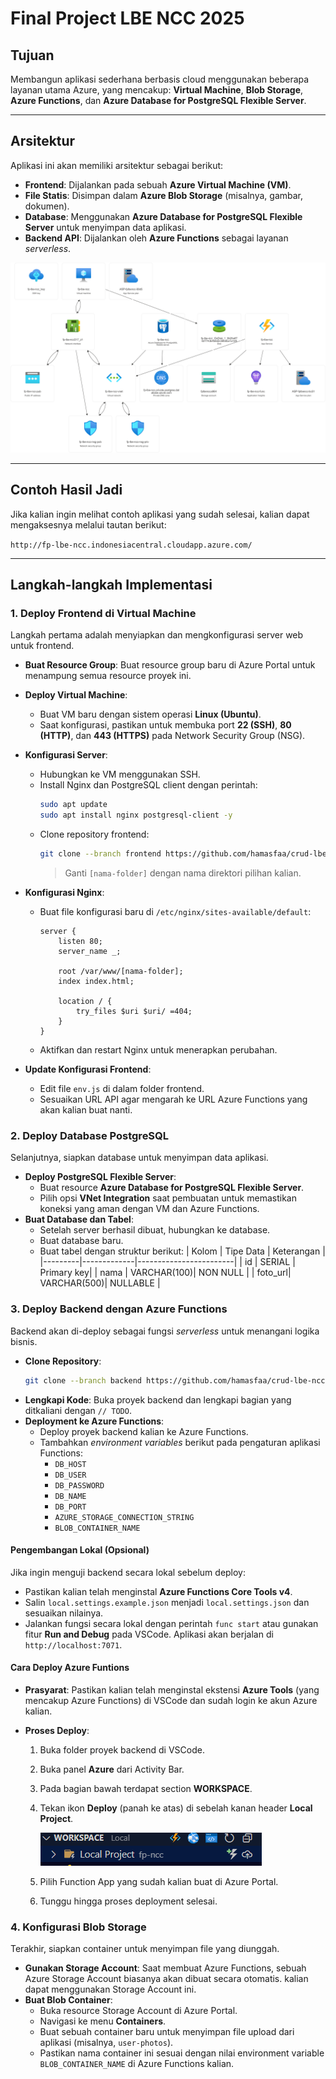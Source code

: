 # Final Project LBE NCC 2025

## Tujuan

Membangun aplikasi sederhana berbasis cloud menggunakan beberapa layanan utama Azure, yang mencakup: **Virtual Machine**, **Blob Storage**, **Azure Functions**, dan **Azure Database for PostgreSQL Flexible Server**.

---

## Arsitektur

Aplikasi ini akan memiliki arsitektur sebagai berikut:

- **Frontend**: Dijalankan pada sebuah **Azure Virtual Machine (VM)**.
- **File Statis**: Disimpan dalam **Azure Blob Storage** (misalnya, gambar, dokumen).
- **Database**: Menggunakan **Azure Database for PostgreSQL Flexible Server** untuk menyimpan data aplikasi.
- **Backend API**: Dijalankan oleh **Azure Functions** sebagai layanan _serverless_.

![Arsitektur Final Project](assets/fp-lbe-ncc.png)

---

## Contoh Hasil Jadi

Jika kalian ingin melihat contoh aplikasi yang sudah selesai, kalian dapat mengaksesnya melalui tautan berikut:

`http://fp-lbe-ncc.indonesiacentral.cloudapp.azure.com/`

---

## Langkah-langkah Implementasi

### 1. Deploy Frontend di Virtual Machine

Langkah pertama adalah menyiapkan dan mengkonfigurasi server web untuk frontend.

- **Buat Resource Group**: Buat resource group baru di Azure Portal untuk menampung semua resource proyek ini.
- **Deploy Virtual Machine**:
  - Buat VM baru dengan sistem operasi **Linux (Ubuntu)**.
  - Saat konfigurasi, pastikan untuk membuka port **22 (SSH)**, **80 (HTTP)**, dan **443 (HTTPS)** pada Network Security Group (NSG).
- **Konfigurasi Server**:
  - Hubungkan ke VM menggunakan SSH.
  - Install Nginx dan PostgreSQL client dengan perintah:
    ```bash
    sudo apt update
    sudo apt install nginx postgresql-client -y
    ```
  - Clone repository frontend:
    ```bash
    git clone --branch frontend https://github.com/hamasfaa/crud-lbe-ncc-2025
    ```
    > Ganti `[nama-folder]` dengan nama direktori pilihan kalian.
- **Konfigurasi Nginx**:

  - Buat file konfigurasi baru di `/etc/nginx/sites-available/default`:

    ```nginx
    server {
        listen 80;
        server_name _;

        root /var/www/[nama-folder];
        index index.html;

        location / {
            try_files $uri $uri/ =404;
        }
    }
    ```

  - Aktifkan dan restart Nginx untuk menerapkan perubahan.

- **Update Konfigurasi Frontend**:
  - Edit file `env.js` di dalam folder frontend.
  - Sesuaikan URL API agar mengarah ke URL Azure Functions yang akan kalian buat nanti.

### 2. Deploy Database PostgreSQL

Selanjutnya, siapkan database untuk menyimpan data aplikasi.

- **Deploy PostgreSQL Flexible Server**:
  - Buat resource **Azure Database for PostgreSQL Flexible Server**.
  - Pilih opsi **VNet Integration** saat pembuatan untuk memastikan koneksi yang aman dengan VM dan Azure Functions.
- **Buat Database dan Tabel**:
  - Setelah server berhasil dibuat, hubungkan ke database.
  - Buat database baru.
  - Buat tabel dengan struktur berikut:
    | Kolom | Tipe Data | Keterangan |
    |---------|-------------|------------------------|
    | id | SERIAL | Primary key|
    | nama | VARCHAR(100)| NON NULL |
    | foto_url| VARCHAR(500)| NULLABLE |

### 3. Deploy Backend dengan Azure Functions

Backend akan di-deploy sebagai fungsi _serverless_ untuk menangani logika bisnis.

- **Clone Repository**:
  ```bash
  git clone --branch backend https://github.com/hamasfaa/crud-lbe-ncc-2025
  ```
- **Lengkapi Kode**: Buka proyek backend dan lengkapi bagian yang ditkaliani dengan `// TODO`.
- **Deployment ke Azure Functions**:
  - Deploy proyek backend kalian ke Azure Functions.
  - Tambahkan _environment variables_ berikut pada pengaturan aplikasi Functions:
    - `DB_HOST`
    - `DB_USER`
    - `DB_PASSWORD`
    - `DB_NAME`
    - `DB_PORT`
    - `AZURE_STORAGE_CONNECTION_STRING`
    - `BLOB_CONTAINER_NAME`

#### Pengembangan Lokal (Opsional)

Jika ingin menguji backend secara lokal sebelum deploy:

- Pastikan kalian telah menginstal **Azure Functions Core Tools v4**.
- Salin `local.settings.example.json` menjadi `local.settings.json` dan sesuaikan nilainya.
- Jalankan fungsi secara lokal dengan perintah `func start` atau gunakan fitur **Run and Debug** pada VSCode. Aplikasi akan berjalan di `http://localhost:7071`.

#### Cara Deploy Azure Funtions

- **Prasyarat**: Pastikan kalian telah menginstal ekstensi **Azure Tools** (yang mencakup Azure Functions) di VSCode dan sudah login ke akun Azure kalian.
- **Proses Deploy**:

  1.  Buka folder proyek backend di VSCode.
  2.  Buka panel **Azure** dari Activity Bar.
  3.  Pada bagian bawah terdapat section **WORKSPACE**.
  4.  Tekan ikon **Deploy** (panah ke atas) di sebelah kanan header **Local Project**.

      ![Workspace](assets/workspace.png)

  5.  Pilih Function App yang sudah kalian buat di Azure Portal.
  6.  Tunggu hingga proses deployment selesai.

### 4. Konfigurasi Blob Storage

Terakhir, siapkan container untuk menyimpan file yang diunggah.

- **Gunakan Storage Account**: Saat membuat Azure Functions, sebuah Azure Storage Account biasanya akan dibuat secara otomatis. kalian dapat menggunakan Storage Account ini.
- **Buat Blob Container**:
  - Buka resource Storage Account di Azure Portal.
  - Navigasi ke menu **Containers**.
  - Buat sebuah container baru untuk menyimpan file upload dari aplikasi (misalnya, `user-photos`).
  - Pastikan nama container ini sesuai dengan nilai environment variable `BLOB_CONTAINER_NAME` di Azure Functions kalian.
